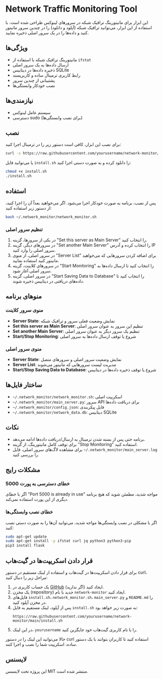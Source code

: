 # Network Traffic Monitoring Tool

این ابزار برای مانیتورینگ ترافیک شبکه در سرورهای لینوکس طراحی شده است. با استفاده از این ابزار، می‌توانید ترافیک شبکه (آپلود و دانلود) را در چندین سرور مانیتور کنید و داده‌ها را در یک سرور اصلی ذخیره نمایید.

## ویژگی‌ها

- مانیتورینگ ترافیک شبکه با استفاده از `ifstat`
- ارسال داده‌ها به یک سرور اصلی
- ذخیره داده‌ها در دیتابیس SQLite
- رابط کاربری ترمینال ساده و کاربرپسند
- پشتیبانی از چندین سرور
- نصب خودکار وابستگی‌ها

## نیازمندی‌ها

- سیستم عامل لینوکس
- دسترسی sudo (برای نصب وابستگی‌ها)

## نصب

برای نصب این ابزار، کافی است دستور زیر را در ترمینال اجرا کنید:

```bash
curl -s https://raw.githubusercontent.com/yourusername/network-monitor/main/install.sh | bash
```

یا می‌توانید فایل `install.sh` را دانلود کرده و به صورت دستی اجرا کنید:

```bash
chmod +x install.sh
./install.sh
```

## استفاده

پس از نصب، برنامه به صورت خودکار اجرا می‌شود. اگر می‌خواهید بعداً آن را اجرا کنید، از دستور زیر استفاده کنید:

```bash
bash ~/.network_monitor/network_monitor.sh
```

### تنظیم سرور اصلی

1. در یکی از سرورها، گزینه "Set this server as Main Server" را انتخاب کنید.
2. در سرورهای دیگر، گزینه "Set another Main Server" را انتخاب کرده و آدرس IP سرور اصلی را وارد کنید.
3. در سرور اصلی، از منوی "Server List" برای اضافه کردن سرورهایی که می‌خواهید مانیتور کنید استفاده نمایید.
4. در سرورهای کلاینت، گزینه "Start Monitoring" را انتخاب کنید تا ارسال داده‌ها به سرور اصلی آغاز شود.
5. در سرور اصلی، گزینه "Start Saving Data to Database" را انتخاب کنید تا داده‌های دریافتی در دیتابیس ذخیره شوند.

## منوهای برنامه

### منوی سرور کلاینت

- **Server State**: نمایش وضعیت فعلی سرور و ترافیک شبکه
- **Set this server as Main Server**: تنظیم این سرور به عنوان سرور اصلی
- **Set another Main Server**: تنظیم یک سرور دیگر به عنوان سرور اصلی
- **Start/Stop Monitoring**: شروع یا توقف ارسال داده‌ها به سرور اصلی

### منوی سرور اصلی

- **Server State**: نمایش وضعیت سرور اصلی و سرورهای متصل
- **Server List**: مدیریت لیست سرورهایی که مانیتور می‌شوند
- **Start/Stop Saving Data to Database**: شروع یا توقف ذخیره داده‌ها در دیتابیس

## ساختار فایل‌ها

- `~/.network_monitor/network_monitor.sh`: اسکریپت اصلی
- `~/.network_monitor/main_server.py`: سرور API برای دریافت داده‌ها
- `~/.network_monitor/config.json`: فایل پیکربندی
- `~/.network_monitor/network_data.db`: دیتابیس SQLite

## نکات

- برنامه حتی پس از بسته شدن ترمینال به ارسال/دریافت داده‌ها ادامه می‌دهد.
- برای توقف کامل مانیتورینگ، از گزینه "Stop Monitoring" استفاده کنید.
- برای مشاهده لاگ‌های سرور اصلی، فایل `~/.network_monitor/main_server.log` را بررسی کنید.

## مشکلات رایج

### خطای دسترسی به پورت 5000

اگر با خطای "Port 5000 is already in use" مواجه شدید، مطمئن شوید که هیچ برنامه دیگری از این پورت استفاده نمی‌کند.

### خطای نصب وابستگی‌ها

اگر با مشکلی در نصب وابستگی‌ها مواجه شدید، می‌توانید آن‌ها را به صورت دستی نصب کنید:

```bash
sudo apt-get update
sudo apt-get install -y ifstat curl jq python3 python3-pip
pip3 install flask
```

## قرار دادن اسکریپت‌ها در گیت‌هاب

برای قرار دادن اسکریپت‌ها در گیت‌هاب و استفاده از لینک مستقیم در دستور curl، مراحل زیر را دنبال کنید:

1. یک حساب کاربری در [GitHub](https://github.com) ایجاد کنید (اگر ندارید).
2. یک مخزن (repository) جدید با نام `network-monitor` ایجاد کنید.
3. فایل‌های `install.sh`، `network_monitor.sh`، `main_server.py` و `README.md` را در مخزن آپلود کنید.
4. پس از آپلود، لینک مستقیم به فایل `install.sh` به صورت زیر خواهد بود:
   ```
   https://raw.githubusercontent.com/yourusername/network-monitor/main/install.sh
   ```
5. در این لینک، `yourusername` را با نام کاربری گیت‌هاب خود جایگزین کنید.

حالا می‌توانید این لینک را در دستور curl استفاده کنید تا کاربران بتوانند با یک دستور ساده، اسکریپت شما را نصب و اجرا کنند.

## لایسنس

این پروژه تحت لایسنس MIT منتشر شده است.